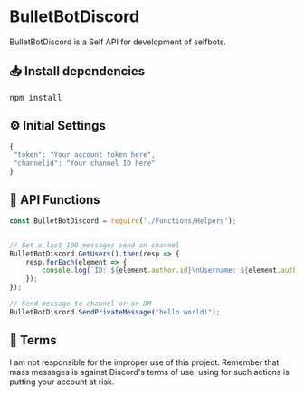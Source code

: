 # BulletBotDiscord

BulletBotDiscord is a Self API for development of selfbots.

<h2>📥 Install dependencies</h2>
<pre>
npm install
</pre>

<h2>⚙️ Initial Settings</h2>

```js
{
 "token": "Your account token here",
 "channelid": "Your channel ID here"
}
```

<h2>🚀 API Functions</h2>

```js
const BulletBotDiscord = require('./Functions/Helpers');


// Get a last 100 messages send on channel
BulletBotDiscord.GetUsers().then(resp => {
    resp.forEach(element => {
        console.log(`ID: ${element.author.id}\nUsername: ${element.author.username}\nMessage: ${element.content}\n\n`);
    });
});

// Send message to channel or on DM
BulletBotDiscord.SendPrivateMessage("hello world!");
```

<h2>📖 Terms</h2>
I am not responsible for the improper use of this project. Remember that mass messages is against Discord's terms of use, using for such actions is putting your account at risk.

